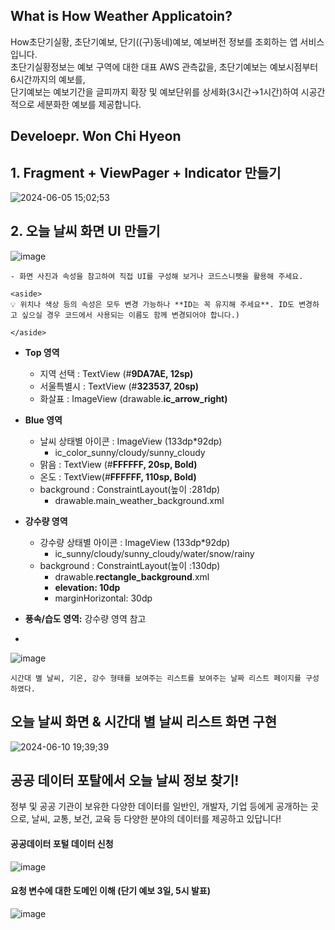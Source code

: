 ## What is How Weather Applicatoin?
How초단기실황, 초단기예보, 단기((구)동네)예보, 예보버전 정보를 조회하는 앱 서비스입니다.        
초단기실황정보는 예보 구역에 대한 대표 AWS 관측값을, 초단기예보는 예보시점부터 6시간까지의 예보를,     
단기예보는 예보기간을 글피까지 확장 및 예보단위를 상세화(3시간→1시간)하여 시공간적으로 세분화한 예보를 제공합니다.    
     
Develoepr. Won Chi Hyeon
- 

## 1. Fragment + ViewPager + Indicator 만들기
![2024-06-05 15;02;53](https://github.com/chihyeonwon/how_weather/assets/58906858/986be614-1e8a-4e3d-84ec-7406dea64d7b)

## 2. **오늘 날씨 화면 UI 만들기**    
![image](https://github.com/chihyeonwon/how_weather/assets/58906858/176fe121-30e9-4658-b706-471a655d4be0)

    - 화면 사진과 속성을 참고하여 직접 UI를 구성해 보거나 코드스니펫을 활용해 주세요.
    
    <aside>
    💡 위치나 색상 등의 속성은 모두 변경 가능하나 **ID는 꼭 유지해 주세요**. ID도 변경하고 싶으실 경우 코드에서 사용되는 이름도 함께 변경되어야 합니다.)
    
    </aside>

- **Top 영역**
    - 지역 선택 : TextView (#**9DA7AE, 12sp)**
    - 서울특별시 : TextView (#**323537, 20sp)**
    - 화살표 : ImageView (drawable.**ic_arrow_right)**
- **Blue 영역**
    - 날씨 상태별 아이콘 : ImageView (133dp*92dp)
        - ic_color_sunny/cloudy/sunny_cloudy
    - 맑음 : TextView (#**FFFFFF, 20sp, Bold)**
    - 온도 : TextView(#**FFFFFF, 110sp, Bold)**
    - background : ConstraintLayout(높이 :281dp)
        - drawable.main_weather_background.xml
- **강수량 영역**
    - 강수량 상태별 아이콘 : ImageView (133dp*92dp)
        - ic_sunny/cloudy/sunny_cloudy/water/snow/rainy
    - background : ConstraintLayout(높이 :130dp)
        - drawable.**rectangle_background**.xml
        - **elevation: 10dp**
        - marginHorizontal: 30dp
- **풍속/습도 영역:** 강수량 영역 참고

- 
![image](https://github.com/chihyeonwon/how_weather/assets/58906858/7e50321f-eb99-4b46-87ed-f90ff6e7a6fe)
```
시간대 별 날씨, 기온, 강수 형태를 보여주는 리스트를 보여주는 날짜 리스트 페이지를 구성하였다.
```
## 오늘 날씨 화면 & 시간대 별 날씨 리스트 화면 구현
![2024-06-10 19;39;39](https://github.com/chihyeonwon/how_weather/assets/58906858/a691393a-c957-496c-b41a-5ea976cc15f0)

## 공공 데이터 포탈에서 오늘 날씨 정보 찾기!
정부 및 공공 기관이 보유한 다양한 데이터를 일반인, 개발자, 기업 등에게 공개하는 곳으로, 
날씨, 교통, 보건, 교육 등 다양한 분야의 데이터를 제공하고 있답니다!

#### 공공데이터 포털 데이터 신청
![image](https://github.com/chihyeonwon/How_Weather/assets/58906858/03d9c8b5-d8be-40e9-8d1b-e187b457ef62)

#### 요청 변수에 대한 도메인 이해 (단기 예보 3일, 5시 발표)
![image](https://github.com/chihyeonwon/How_Weather/assets/58906858/7cceaf6a-27d1-425c-97fe-355480488637)
